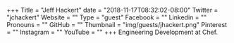 +++
Title = "Jeff Hackert"
date = "2018-11-17T08:32:02-08:00"
Twitter = "jchackert"
Website = ""
Type = "guest"
Facebook = ""
Linkedin = ""
Pronouns = ""
GitHub = ""
Thumbnail = "img/guests/jhackert.png"
Pinterest = ""
Instagram = ""
YouTube = ""
+++
Engineering Development at Chef.
